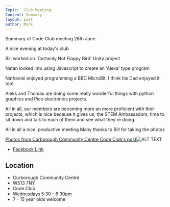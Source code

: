 ```yaml
---
Topic:  Club Meeting
Content: Summary
layout: post
author: Mark
---
```

Summary of Code Club meeting 28th June

A nice evening at today's club 

Bill worked on 'Certainly Not Flappy Bird' Unity project

Natan looked into using Javascript to create an 'Alexa' type program 

Nathaniel enjoyed programming a BBC MicroBit, I think his Dad enjoyed it too! 

Aleks and Thomas are doing some really wonderful things with python graphics and Pico electronics projects. 

All in all, our members are becoming more an more proficient with their projects, which is nice because it gives us, the STEM Ambassadors, time to sit down and talk to each of them and see what they're doing. 

All in all a nice, productive meeting
Many thanks to Bill for taking the photos

[Photos from Curborough Community Centre Code Club's post](https://www.facebook.com/1481985248595237/posts/4977927665667627/)![ALT TEXT](https://scontent.fbhx6-1.fna.fbcdn.net/v/t39.30808-6/290953344_4977926602334400_2672843599090290971_n.jpg?_nc_cat=111&ccb=1-7&_nc_sid=5f2048&_nc_ohc=5Nr0SQE4i1cAX98MtVr&_nc_ht=scontent.fbhx6-1.fna&edm=AKK4YLsEAAAA&oh=00_AfD1JRXr5C0PM35La1B65d8XZ6_lILArzAZ5FWMcuEy9Ww&oe=652B859C)

* [Facebook Link](https://www.facebook.com/1481985248595237/posts/4977927665667627/)

## Location

* Curborough Community Centre
* WS13 7NY
* Code Club
* Wednesdays 5:30 - 6:30pm
* 7 - 15 year olds welcome

